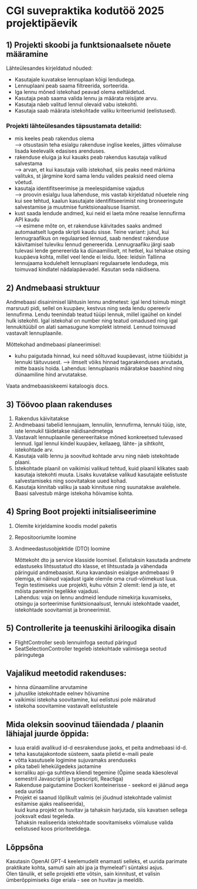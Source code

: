 # CGI suvepraktika kodutöö 2025 projektipäevik 


## 1) Projekti skoobi ja funktsionaalsete nõuete määramine

Lähteülesandes kirjeldatud nõuded:
 - Kasutajale kuvatakse lennuplaan kõigi lendudega.
 - Lennuplaani peab saama filtreerida, sorteerida.
 - Iga lennu mõned istekohad peavad olema eeltäidetud.
 - Kasutaja peab saama valida lennu ja määrata reisijate arvu.
 - Kasutaja näeb valitud lennul olevaid vabu istekohti.
 - Kasutaja saab määrata istekohtade valiku kriteeriumid (eelistused).
 

### Projekti lähteülesandes täpsustamata detailid:
 - mis keeles peab rakendus olema   
	--> otsustasin teha esialgu rakenduse inglise keeles, 
		jättes võimaluse lisada keelevalik edasises arenduses.
 - rakenduse eluiga ja kui kauaks peab rakendus kasutaja valikud salvestama  
	--> arvan, et kui kasutaja valib istekohad, siis peaks need märkima 
		valituks, st järgmine kord sama lendu valides peaksid need olema võetud. 
 - kasutaja identifitseerimise ja meelespidamise vajadus  
	--> proovin esialgu luua lahenduse, mis vastab kirjeldatud nõuetele 
		ning kui see tehtud, kaalun kasutajate identifitseerimist ning 
		broneeringute salvestamise ja muutmise funktsionaalsuse lisamist. 
 - kust saada lendude andmed, kui neid ei laeta mõne reaalse lennufirma API kaudu  
	--> esimene mõte on, et rakenduse käivitades saaks andmed automaatselt 
		lugeda skripti kaudu sisse. Teine variant: juhul, kui lennugraafikus 
		on regulaarsed lennud, saab nendest rakenduse käivitamisel tuleviku lennud genereerida.
		Lennugraafiku järgi saab tulevasi lende genereerida ka dünaamiliselt, 
		nt hetkel, kui tehakse otsing kuupäeva kohta, millel veel lende ei leidu.
		Idee: leidsin Tallinna lennujaama kodulehelt lennuplaani regulaarsete lendudega,
		mis toimuvad kindlatel nädalapäevadel. Kasutan seda näidisena. 

## 2) Andmebaasi struktuur

Andmebaasi disainimisel lähtusin lennu andmetest: igal lend toimub mingit 
marsruuti pidi, sellel on kuupäev, kestvus ning seda lendu opereeriv lennufirma.
Lendu teenindab teatud tüüpi lennuk, millel igaühel on kindel hulk istekohti. 
Igal istekohal on number ning teatud omadused ning igal lennukitüübil on 
alati samasugune komplekt istmeid. Lennud toimuvad vastavalt lennuplaanile. 

Mõttekohad andmebaasi planeerimisel: 
 - kuhu paigutada hinnad, kui need sõltuvad kuupäevast, istme tüübidst ja lennuki täituvusest.
	--> ilmselt võiks hinnad tagarakenduses arvutada, mitte baasis hoida.
		Lahendus: lennuplaanis määratakse baashind ning dünaamiline hind arvutatakse.

Vaata andmebaasiskeemi kataloogis docs.

## 3) Töövoo plaan rakenduses
1. Rakendus käivitatakse
2. Andmebaasi tabelid lennujaam, lennuliin, lennufirma, lennuki tüüp, 
    iste, iste lennukil täidetakse näidisandmetega
3. Vastavalt lennuplaanile genereeritakse mõned konkreetsed tulevased lennud. 
    Igal lennul kindel kuupäev, kellaaeg, lähte- ja sihtkoht, istekohtade arv.
4. Kasutaja valib lennu ja soovitud kohtade arvu ning näeb istekohtade plaani.
5. Istekohtade plaanil on vaikimisi valikud tehtud, kuid plaanil klikates 
    saab kasutaja istekohti muuta. Lisaks kuvatakse valikud kasutajate 
    eelistuste salvestamiseks ning soovitatakse uued kohad.
6. Kasutaja kinnitab valiku ja saab kinnituse ning suunatakse avalehele. 
    Baasi salvestub märge istekoha hõivamise kohta. 
	   
## 4) Spring Boot projekti initsialiseerimine
1. Olemite kirjeldamine koodis model paketis
2. Repositooriumite loomine
3. Andmeedastusobjektide (DTO) loomine 
	   
	Mõttekoht dto ja service klasside loomisel. Eelistaksin kasutada andmete 
	edastuseks lihtsustatud dto klasse, et lihtsustada ja vähendada päringuid
	andmebaasist. Kuna kavandasin esialgse andmebaasi 9 olemiga, ei näinud 
	vajadust igale olemile oma crud-võimekust luua. Tegin testimiseks uue 
	projekti, kuhu võtsin 2 olemit: lend ja iste, et mõista paremini tegelikke vajadusi.   
	Lahendus: vaja on lennu andmeid lendude nimekirja kuvamiseks, otsingu 
	ja sorteerimise funktsionaalsust, lennuki istekohtade vaadet,
	istekohtade soovitamist ja broneerimist.

## 5) Controllerite ja teenuskihi äriloogika disain
- FlightController seob lennuinfoga seotud päringud
- SeatSelectionController tegeleb istekohtade valimisega seotud päringutega  
	   
## Vajalikud meetodid rakenduses:
- hinna dünaamiline arvutamine
- juhuslike istekohtade eelnev hõivamine
- vaikimisi istekoha soovitamine, kui eelistusi pole määratud
- istekoha soovitamine vastavalt eelistustele
	
	
## Mida oleksin soovinud täiendada / plaanin lähiajal juurde õppida:
- luua eraldi avalikud id-d eesrakenduse jaoks, et peita andmebaasi id-d.
- teha kasutajakontode süsteem, saata piletid e-maili peale
- võtta kasutusele logimine sujuvamaks arenduseks
- pika tabeli lehekülgedeks jaotamine
- korraliku api-ga suhtleva kliendi tegemine (Õpime seada käesoleval semestril Javascripti ja typescripti, Reactiga)
- Rakenduse paigutamine Dockeri konteinerisse - seekord ei jäänud aega seda uurida
- Projekt ei saanud lõplikult valmis (ei jõudnud istekohtade valimist esitamise ajaks realiseerida),  
	kuid kuna projekt on huvitav ja tahaksin harjutada, siis kavatsen sellega jooksvalt edasi tegeleda.  
  	Tahaksin realiseerida istekohtade soovitamiseks võimaluse valida eelistused koos prioriteetidega.

## Lõppsõna
Kasutasin OpenAI GPT-4 keelemudelit enamasti selleks, et uurida parimate praktikate kohta, samuti sain abi jpa ja thymeleaf'i süntaksi asjus.       
Olen tänulik, et selle projekti ette võtsin, sain kinnitust, et valisin ümberõppimiseks õige eriala - see on huvitav ja meeldib. 
